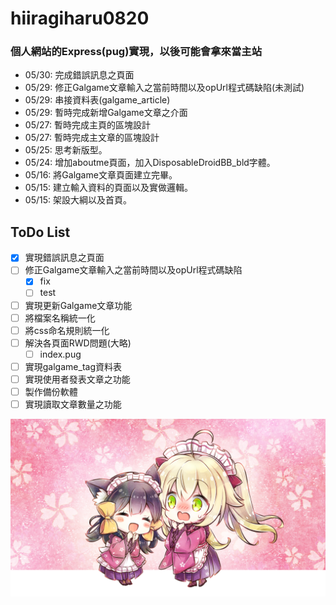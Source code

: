 # hiiragiharu0820

### 個人網站的Express(pug)實現，以後可能會拿來當主站

* 05/30: 完成錯誤訊息之頁面
* 05/29: 修正Galgame文章輸入之當前時間以及opUrl程式碼缺陷(未測試)
* 05/29: 串接資料表(galgame_article)
* 05/29: 暫時完成新增Galgame文章之介面
* 05/27: 暫時完成主頁的區塊設計
* 05/27: 暫時完成主文章的區塊設計
* 05/25: 思考新版型。
* 05/24: 增加aboutme頁面，加入DisposableDroidBB_bld字體。
* 05/16: 將Galgame文章頁面建立完畢。
* 05/15: 建立輸入資料的頁面以及實做邏輯。
* 05/15: 架設大綱以及首頁。

## ToDo List

- [x] 實現錯誤訊息之頁面
- [ ] 修正Galgame文章輸入之當前時間以及opUrl程式碼缺陷
  - [x] fix
  - [ ] test
- [ ] 實現更新Galgame文章功能
- [ ] 將檔案名稱統一化
- [ ] 將css命名規則統一化
- [ ] 解決各頁面RWD問題(大略)
  - [ ] index.pug
- [ ] 實現galgame_tag資料表
- [ ] 實現使用者發表文章之功能
- [ ] 製作備份軟體
- [ ] 實現讀取文章數量之功能

![sakura_moyu](/public/images/sd_202_40.png)